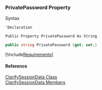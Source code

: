 ﻿### PrivatePassword Property

Syntax

```vbnet
'Declaration

Public Property PrivatePassword As String
```

```csharp
public string PrivatePassword {get; set;}
```

[!include[Requirements](../partials/requirements.md)]

#### Reference

[ClarifySessionData Class](fcSDK~FChoice.Foundation.Clarify.ClarifySessionData.md)  
[ClarifySessionData Members](fcSDK~FChoice.Foundation.Clarify.ClarifySessionData_members.md)